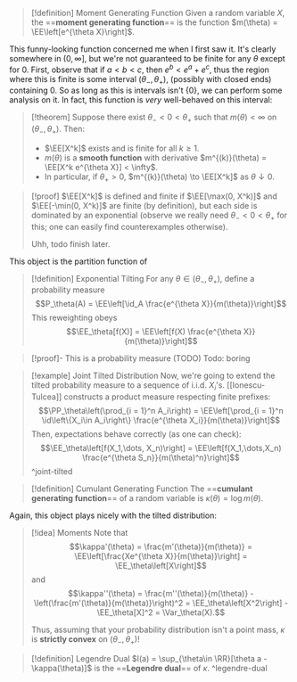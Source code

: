 > [!definition] Moment Generating Function
> Given a random variable $X$, the ==**moment generating function**== is the function $m(\theta) = \EE\left[e^{\theta X}\right]$.

This funny-looking function concerned me when I first saw it. It's clearly somewhere in $(0,\infty]$, but we're not guaranteed to be finite for any $\theta$ except for $0$. First, observe that if $a < b < c$, then $e^b < e^a + e^c$, thus the region where this is finite is some interval $(\theta_-, \theta_+)$, (possibly with closed ends) containing $0$. So as long as this is intervals isn't $\{0\}$, we can perform some analysis on it.
In fact, this function is *very* well-behaved on this interval:

>[!theorem]
>Suppose there exist $\theta_- < 0 < \theta_+$ such that $m(\theta) < \infty$ on $(\theta_-, \theta_+)$. Then:
>- $\EE[X^k]$ exists and is finite for all $k\geq 1$.
>- $m(\theta)$ is a **smooth function** with derivative $m^{(k)}(\theta) = \EE[X^k e^{\theta X}] < \infty$.
> - In particular, if $\theta_+ > 0$,  $m^{(k)}(\theta) \to \EE[X^k]$ as $\theta\downarrow 0$.

>[!proof]
> $\EE[X^k]$ is defined and finite if $\EE[\max(0, X^k)]$ and $\EE[-\min(0, X^k)]$ are finite (by definition), but each side is dominated by an exponential (observe we really need $\theta_- < 0 < \theta_+$ for this; one can easily find counterexamples otherwise).
> 
> Uhh, todo finish later.

This object is the partition function of
> [!definition] Exponential Tilting
> For any $\theta\in (\theta_-, \theta_+)$, define a probability measure
> $$P_\theta(A) = \EE\left[\id_A \frac{e^{\theta X}}{m(\theta)}\right]$$
> This reweighting obeys
> $$\EE_\theta[f(X)] = \EE\left[f(X) \frac{e^{\theta X}}{m(\theta)}\right]$$

>[!proof]- This is a probability measure (TODO)
>Todo: boring

>[!example] Joint Tilted Distribution
>Now, we're going to extend the tilted probability measure to a sequence of i.i.d. $X_i$'s. [[Ionescu-Tulcea]] constructs a product measure respecting finite prefixes:
>$$\PP_\theta\left(\prod_{i = 1}^n A_i\right) = \EE\left[\prod_{i = 1}^n \id\left\{X_i\in A_i\right\} \frac{e^{\theta X_i}}{m(\theta)}\right]$$
>Then, expectations behave correctly (as one can check):
>$$\EE_\theta\left[f(X_1,\dots, X_n)\right] = \EE\left[f(X_1,\dots,X_n) \frac{e^{\theta S_n}}{m(\theta)^n}\right]$$
>^joint-tilted


>[!definition] Cumulant Generating Function
>The ==**cumulant generating function**== of a random variable is $\kappa(\theta) = \log m(\theta)$.

Again, this object plays nicely with the tilted distribution:

>[!idea] Moments
>Note that
>$$\kappa'(\theta) = \frac{m'(\theta)}{m(\theta)} = \EE\left[\frac{Xe^{\theta X}}{m(\theta)}\right] = \EE_\theta\left[X\right]$$
>and
>$$\kappa''(\theta) = \frac{m''(\theta)}{m(\theta)} - \left(\frac{m'(\theta)}{m(\theta)}\right)^2 = \EE_\theta\left[X^2\right] - \EE_\theta[X]^2 = \Var_\theta(X).$$
>
>Thus, assuming that your probability distribution isn't a point mass, $\kappa$ is **strictly convex** on $(\theta_-, \theta_+)$!

> [!definition] Legendre Dual
> $I(a) = \sup_{\theta\in \RR}[\theta a - \kappa(\theta)]$ is the ==**Legendre dual**== of $\kappa$. 
>^legendre-dual